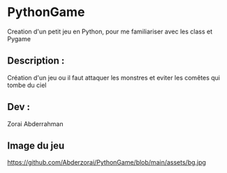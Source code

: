 # PythonGame

Creation d'un petit jeu en Python, pour me familiariser avec les class et Pygame


## Description :

Création d'un jeu ou il faut attaquer les monstres et eviter les comêtes qui tombe du ciel






##  Dev :

Zorai Abderrahman


## Image du jeu 

<https://github.com/Abderzorai/PythonGame/blob/main/assets/bg.jpg>
